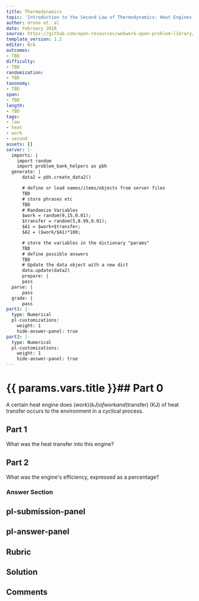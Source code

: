 ```yaml
---
title: Thermodynamics
topic: 'Introduction to the Second Law of Thermodynamics: Heat Engines and Their Efficiency'
author: Urone et. al
date: February 2018
source: https://github.com/open-resources/webwork-open-problem-library/tree/master/Contrib/BrockPhysics/College_Physics_Urone/15.Thermodynamics/Introduction_to_the_Second_Law_of_Thermodynamics_Heat_Engines_and_Their_Efficiency/NU_U17-15-03-001.pg
template_version: 1.2
editor: N/A
outcomes:
- TBD
difficulty:
- TBD
randomization:
- TBD
taxonomy:
- TBD
span:
- TBD
length:
- TBD
tags:
- law
- heat
- work
- second
assets: []
server: |-
  imports: |
    import random
    import problem_bank_helpers as pbh
  generate: |
      data2 = pbh.create_data2()

      # define or load names/items/objects from server files
      TBD
      # store phrases etc
      TBD
      # Randomize Variables
      $work = random(9,15,0.01);
      $transfer = random(5,8.99,0.01);
      $A1 = $work+$transfer;
      $A2 = ($work/$A1)*100;

      # store the variables in the dictionary "params"
      TBD
      # define possible answers
      TBD
      # Update the data object with a new dict
      data.update(data2)
      prepare: |
      pass
  parse: |
      pass
  grade: |
      pass
part1: |-
  type: Numerical
  pl-customizations:
    weight: 1
    hide-answer-panel: true
part2: |-
  type: Numerical
  pl-customizations:
    weight: 1
    hide-answer-panel: true
---
```


# {{ params.vars.title }}## Part 0 
A certain heat engine does ($work) (kJ) of work and ($transfer) (KJ) of heat transfer occurs to the environment in a cyclical process. 
## Part 1 
What was the heat transfer into this engine? 
## Part 2 
What was the engine's efficiency, expressed as a percentage? 


### Answer Section 


## pl-submission-panel 


## pl-answer-panel 


## Rubric 


## Solution 


## Comments 


